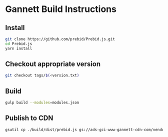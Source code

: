 # Gannett Build Instructions

## Install
```bash
git clone https://github.com/prebid/Prebid.js.git
cd Prebid.js
yarn install
```

## Checkout appropriate version
```bash
git checkout tags/$(<version.txt)
```

## Build
```bash
gulp build --modules=modules.json
```

## Publish to CDN
```bash
gsutil cp ./build/dist/prebid.js gs://ads-gci-www-gannett-cdn-com/vendor/pbjsandwich.min.js
```
